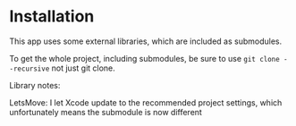#  Installation

This app uses some external libraries, which are included as submodules.

To get the whole project, including submodules, be sure to use
`git clone --recursive` not just git clone.


Library notes:

LetsMove:
I let Xcode update to the recommended project settings, which unfortunately means the submodule is now different


